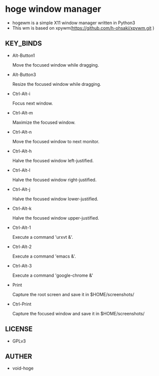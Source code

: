 # hoge window manager
- hogewm is a simple X11 window manager written in Python3
- This wm is based on xpywm(https://github.com/h-ohsaki/xpywm.git )

## KEY_BINDS
- Alt-Button1

  Move the focused window while dragging.

- Alt-Button3

  Resize the focused window while dragging.

- Ctrl-Alt-i

  Focus next window.

- Ctrl-Alt-m

  Maximize the focused window.

- Ctrl-Alt-n

  Move the focused window to next monitor.

- Ctrl-Alt-h

  Halve the focused window left-justified.

- Ctrl-Alt-l

  Halve the focused window right-justified.

- Ctrl-Alt-j

  Halve the focused window lower-justified.

- Ctrl-Alt-k

  Halve the focused window upper-justified.

- Ctrl-Alt-1

  Execute a command 'urxvt &'.

- Ctrl-Alt-2

  Execute a command 'emacs &'.

- Ctrl-Alt-3

  Execute a command 'google-chrome &'

- Print

  Capture the root screen and save it in $HOME/screenshots/

- Ctrl-Print

  Capture the focused window and save it in $HOME/screenshots/

## LICENSE
- GPLv3

## AUTHER
- void-hoge